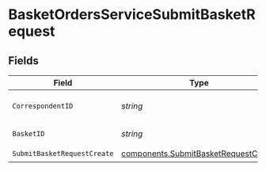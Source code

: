 # BasketOrdersServiceSubmitBasketRequest


## Fields

| Field                                                                                        | Type                                                                                         | Required                                                                                     | Description                                                                                  | Example                                                                                      |
| -------------------------------------------------------------------------------------------- | -------------------------------------------------------------------------------------------- | -------------------------------------------------------------------------------------------- | -------------------------------------------------------------------------------------------- | -------------------------------------------------------------------------------------------- |
| `CorrespondentID`                                                                            | *string*                                                                                     | :heavy_check_mark:                                                                           | The correspondent id.                                                                        | 01HPMZZM6RKMVZA1JQ63RQKJRP                                                                   |
| `BasketID`                                                                                   | *string*                                                                                     | :heavy_check_mark:                                                                           | The basket id.                                                                               | fffd326-72fa-4d2b-bd1f-45384fe5d521                                                          |
| `SubmitBasketRequestCreate`                                                                  | [components.SubmitBasketRequestCreate](../../models/components/submitbasketrequestcreate.md) | :heavy_check_mark:                                                                           | N/A                                                                                          |                                                                                              |
